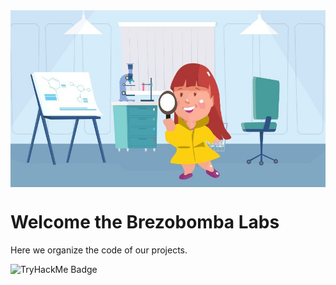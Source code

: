 <img src = "banner.jpeg" width = "625px" align = "center">

# Welcome the Brezobomba Labs
Here we organize the code of our projects. 

![TryHackMe Badge](https://tryhackme.com/api/v2/badges/public-profile?userPublicId=4177941)



